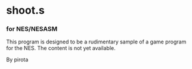 # shoot.s

### for NES/NESASM  

This program is designed to be a rudimentary sample of a game program for the NES.
The content is not yet available.  

By pirota  
